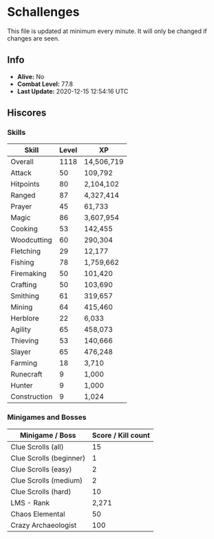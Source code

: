 # Schallenges

This file is updated at minimum every minute. It will only be changed if changes are seen.

## Info

 - **Alive:** No
 - **Combat Level:** 77.8
 - **Last Update:** 2020-12-15 12:54:16 UTC

## Hiscores

### Skills

| Skill | Level | XP |
|--|--|--|
| Overall | 1118 | 14,506,719 |
| Attack | 50 | 109,792 |
| Hitpoints | 80 | 2,104,102 |
| Ranged | 87 | 4,327,414 |
| Prayer | 45 | 61,733 |
| Magic | 86 | 3,607,954 |
| Cooking | 53 | 142,455 |
| Woodcutting | 60 | 290,304 |
| Fletching | 29 | 12,177 |
| Fishing | 78 | 1,759,662 |
| Firemaking | 50 | 101,420 |
| Crafting | 50 | 103,690 |
| Smithing | 61 | 319,657 |
| Mining | 64 | 415,460 |
| Herblore | 22 | 6,033 |
| Agility | 65 | 458,073 |
| Thieving | 53 | 140,666 |
| Slayer | 65 | 476,248 |
| Farming | 18 | 3,710 |
| Runecraft | 9 | 1,000 |
| Hunter | 9 | 1,000 |
| Construction | 9 | 1,024 |

### Minigames and Bosses

| Minigame / Boss | Score / Kill count |
|--|--|
| Clue Scrolls (all) | 15 |
| Clue Scrolls (beginner) | 1 |
| Clue Scrolls (easy) | 2 |
| Clue Scrolls (medium) | 2 |
| Clue Scrolls (hard) | 10 |
| LMS - Rank | 2,271 |
| Chaos Elemental | 50 |
| Crazy Archaeologist | 100 |
